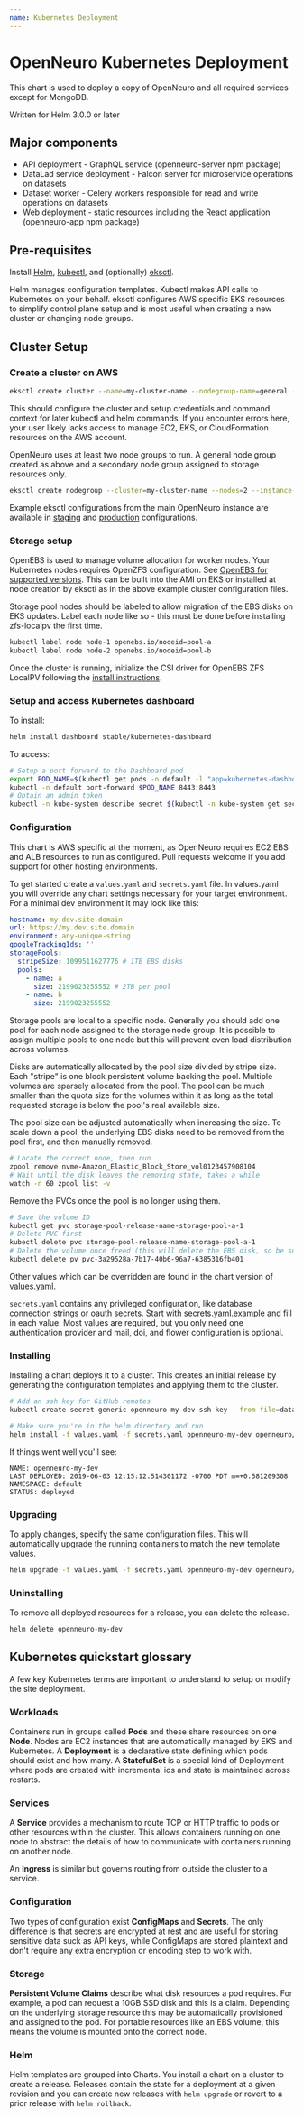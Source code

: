 ```yaml
---
name: Kubernetes Deployment
---
```


# OpenNeuro Kubernetes Deployment

This chart is used to deploy a copy of OpenNeuro and all required services except for MongoDB.

Written for Helm 3.0.0 or later

## Major components

- API deployment - GraphQL service (openneuro-server npm package)
- DataLad service deployment - Falcon server for microservice operations on datasets
- Dataset worker - Celery workers responsible for read and write operations on datasets
- Web deployment - static resources including the React application (openneuro-app npm package)

## Pre-requisites

Install [Helm](https://helm.sh/), [kubectl](https://kubernetes.io/docs/tasks/tools/install-kubectl/), and (optionally) [eksctl](https://eksctl.io/).

Helm manages configuration templates. Kubectl makes API calls to Kubernetes on your behalf. eksctl configures AWS specific EKS resources to simplify control plane setup and is most useful when creating a new cluster or changing node groups.

## Cluster Setup

### Create a cluster on AWS

```bash
eksctl create cluster --name=my-cluster-name --nodegroup-name=general --nodes=2 --instance-type=c5a.xlarge --node-ami-family=Ubuntu1804
```

This should configure the cluster and setup credentials and command context for later kubectl and helm commands. If you encounter errors here, your user likely lacks access to manage EC2, EKS, or CloudFormation resources on the AWS account.

OpenNeuro uses at least two node groups to run. A general node group created as above and a secondary node group assigned to storage resources only.

```bash
eksctl create nodegroup --cluster=my-cluster-name --nodes=2 --instance-type=m5ad.xlarge --name=storage
```

Example eksctl configurations from the main OpenNeuro instance are available in [staging](eksctl-cluster-prod.yaml) and [production](eksctl-cluster-staging.yaml) configurations.

### Storage setup

OpenEBS is used to manage volume allocation for worker nodes. Your Kubernetes nodes requires OpenZFS configuration. See [OpenEBS for supported versions](https://github.com/openebs/zfs-localpv#prerequisites). This can be built into the AMI on EKS or installed at node creation by eksctl as in the above example cluster configuration files.

Storage pool nodes should be labeled to allow migration of the EBS disks on EKS updates. Label each node like so - this must be done before installing zfs-localpv the first time.

```bash
kubectl label node node-1 openebs.io/nodeid=pool-a
kubectl label node node-2 openebs.io/nodeid=pool-b
```

Once the cluster is running, initialize the CSI driver for OpenEBS ZFS LocalPV following the [install instructions](https://github.com/openebs/zfs-localpv#setup).

### Setup and access Kubernetes dashboard

To install:

```bash
helm install dashboard stable/kubernetes-dashboard
```

To access:

```bash
# Setup a port forward to the Dashboard pod
export POD_NAME=$(kubectl get pods -n default -l "app=kubernetes-dashboard,release=dashboard" -o jsonpath="{.items[0].metadata.name}")
kubectl -n default port-forward $POD_NAME 8443:8443
# Obtain an admin token
kubectl -n kube-system describe secret $(kubectl -n kube-system get secret | grep eks-admin | awk '{print $1}')
```

### Configuration

This chart is AWS specific at the moment, as OpenNeuro requires EC2 EBS and ALB resources to run as configured. Pull requests welcome if you add support for other hosting environments.

To get started create a `values.yaml` and `secrets.yaml` file. In values.yaml you will override any chart settings necessary for your target environment. For a minimal dev environment it may look like this:

```yaml
hostname: my.dev.site.domain
url: https://my.dev.site.domain
environment: any-unique-string
googleTrackingIds: ''
storagePools:
  stripeSize: 1099511627776 # 1TB EBS disks
  pools:
    - name: a
      size: 2199023255552 # 2TB per pool
    - name: b
      size: 2199023255552
```

Storage pools are local to a specific node. Generally you should add one pool for each node assigned to the storage node group. It is possible to assign multiple pools to one node but this will prevent even load distribution across volumes.

Disks are automatically allocated by the pool size divided by stripe size. Each "stripe" is one block persistent volume backing the pool. Multiple volumes are sparsely allocated from the pool. The pool can be much smaller than the quota size for the volumes within it as long as the total requested storage is below the pool's real available size.

The pool size can be adjusted automatically when increasing the size. To scale down a pool, the underlying EBS disks need to be removed from the pool first, and then manually removed.

```bash
# Locate the correct node, then run
zpool remove nvme-Amazon_Elastic_Block_Store_vol0123457908104
# Wait until the disk leaves the removing state, takes a while
watch -n 60 zpool list -v
```

Remove the PVCs once the pool is no longer using them.

```bash
# Save the volume ID
kubectl get pvc storage-pool-release-name-storage-pool-a-1
# Delete PVC first
kubectl delete pvc storage-pool-release-name-storage-pool-a-1
# Delete the volume once freed (this will delete the EBS disk, so be sure here!)
kubectl delete pv pvc-3a29528a-7b17-40b6-96a7-6385316fb401
```

Other values which can be overridden are found in the chart version of [values.yaml](charts/values.yaml).

`secrets.yaml` contains any privileged configuration, like database connection strings or oauth secrets. Start with [secrets.yaml.example](secrets.yaml.example) and fill in each value. Most values are required, but you only need one authentication provider and mail, doi, and flower configuration is optional.

### Installing

Installing a chart deploys it to a cluster. This creates an initial release by generating the configuration templates and applying them to the cluster.

```bash
# Add an ssh key for GitHub remotes
kubectl create secret generic openneuro-my-dev-ssh-key --from-file=datalad-key=datalad-key
```

```bash
# Make sure you're in the helm directory and run
helm install -f values.yaml -f secrets.yaml openneuro-my-dev openneuro/
```

If things went well you'll see:

```
NAME: openneuro-my-dev
LAST DEPLOYED: 2019-06-03 12:15:12.514301172 -0700 PDT m=+0.581209308
NAMESPACE: default
STATUS: deployed
```

### Upgrading

To apply changes, specify the same configuration files. This will automatically upgrade the running containers to match the new template values.

```bash
helm upgrade -f values.yaml -f secrets.yaml openneuro-my-dev openneuro/
```

### Uninstalling

To remove all deployed resources for a release, you can delete the release.

```bash
helm delete openneuro-my-dev
```

## Kubernetes quickstart glossary

A few key Kubernetes terms are important to understand to setup or modify the site deployment.

### Workloads

Containers run in groups called **Pods** and these share resources on one **Node**. Nodes are EC2 instances that are automatically managed by EKS and Kubernetes. A **Deployment** is a declarative state defining which pods should exist and how many. A **StatefulSet** is a special kind of Deployment where pods are created with incremental ids and state is maintained across restarts.

### Services

A **Service** provides a mechanism to route TCP or HTTP traffic to pods or other resources within the cluster. This allows containers running on one node to abstract the details of how to communicate with containers running on another node.

An **Ingress** is similar but governs routing from outside the cluster to a service.

### Configuration

Two types of configuration exist **ConfigMaps** and **Secrets**. The only difference is that secrets are encrypted at rest and are useful for storing sensitive data suck as API keys, while ConfigMaps are stored plaintext and don't require any extra encryption or encoding step to work with.

### Storage

**Persistent Volume Claims** describe what disk resources a pod requires. For example, a pod can request a 10GB SSD disk and this is a claim. Depending on the underlying storage resource this may be automatically provisioned and assigned to the pod. For portable resources like an EBS volume, this means the volume is mounted onto the correct node.

### Helm

Helm templates are grouped into Charts. You install a chart on a cluster to create a release. Releases contain the state for a deployment at a given revision and you can create new releases with `helm upgrade` or revert to a prior release with `helm rollback`.
